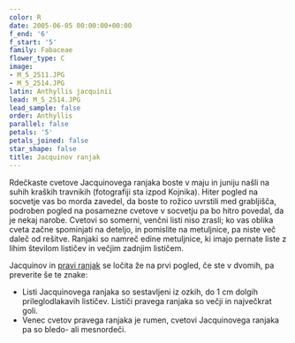 ```yaml
---
color: R
date: 2005-06-05 00:00:00+00:00
f_end: '6'
f_start: '5'
family: Fabaceae
flower_type: C
image:
- M_5_2511.JPG
- M_5_2514.JPG
latin: Anthyllis jacquinii
lead: M_5_2514.JPG
lead_sample: false
order: Anthyllis
parallel: false
petals: '5'
petals_joined: false
star_shape: false
title: Jacquinov ranjak
---
```

Rdečkaste cvetove Jacquinovega ranjaka boste v maju in juniju našli na suhih kraških travnikih (fotografiji sta izpod Kojnika). Hiter pogled na socvetje vas bo morda zavedel, da boste to rožico uvrstili med grabljišča, podroben pogled na posamezne cvetove v socvetju pa bo hitro povedal, da je nekaj narobe. Cvetovi so somerni, venčni listi niso zrasli; ko vas oblika cveta začne spominjati na deteljo, in pomislite na metuljnice, pa niste več daleč od rešitve. Ranjaki so namreč edine metuljnice, ki imajo pernate liste z lihim številom lističev in večjim zadnjim lističem.

Jacquinov in [pravi ranjak](../anthyllisvulneraria/) se ločita že na prvi pogled, če ste v dvomih, pa preverite še te znake:

-   Listi Jacquinovega ranjaka so sestavljeni iz ozkih, do 1 cm dolgih prileglodlakavih lističev. Lističi pravega ranjaka so večji in največkrat goli.
-   Venec cvetov pravega ranjaka je rumen, cvetovi Jacquinovega ranjaka pa so bledo- ali mesnordeči.
